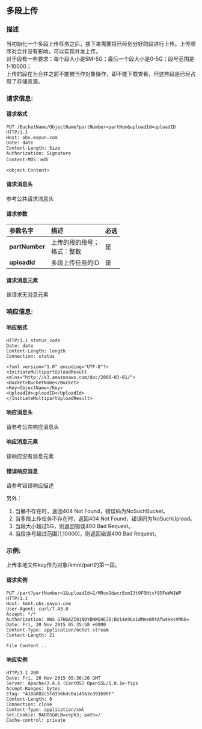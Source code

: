 ## 多段上传

### 描述

当初始化一个多段上传任务之后，接下来需要将已经划分好的段进行上传。上传顺序对合并没有影响，可以实现并发上传。  
对于段有一些要求：每个段大小是5M-5G；最后一个段大小是0-5G；段号范围是1-10000；  
上传的段在为合并之前不能被当作对象操作，即不能下载查看，但这些段是已经占用了存储资源。

### 请求信息:

#### 请求格式

```
PUT /BucketName/ObjectName?partNumber=partNum&uploadId=uploadID  HTTP/1.1 
Host: obs.eayun.com
Date: date
Content-Length: Size 
Authorization: Signature
Content-MD5：md5

<object Content>
```

#### 请求消息头

参考公共请求消息头

#### 请求参数

| 参数名字 | 描述 | 必选 |
|  :---  |  :---  |  :---  |
|  **partNumber**  |  上传的段的段号；<br>格式：整数  |   是   |
|  **uploadId**  |  多段上传任务的ID  |   是   |

#### 请求消息元素

该请求无消息元素
    
### 响应信息:

#### 响应格式

```
HTTP/1.1 status_code
Date: date 
Content-Length: length 
Connection: status 

<?xml version="1.0" encoding="UTF-8"?>
<InitiateMultipartUploadResult xmlns="http://s3.amazonaws.com/doc/2006-03-01/">
<Bucket>BucketName</Bucket> 
<Key>ObjectName</Key> 
<UploadId>uploadID</UploadId>
</InitiateMultipartUploadResult> 
```

#### 响应消息头

请参考公共响应消息头

#### 响应消息元素

该响应没有消息元素

#### 错误响应消息

请参考错误响应描述

另外：

1. 当桶不存在时，返回404 Not Found，错误码为NoSuchBucket。
2. 当多段上传任务不存在时，返回404 Not Found，错误码为NoSuchUpload。
3. 当段大小超过5G，则返回错误400 Bad Request。
4. 当段序号超过范围[1,10000]，则返回错误400 Bad Request。

### 示例:

上传本地文件key作为对象/kmnt/part的第一段。

#### 请求实例

```
PUT /part?partNumber=1&uploadId=2/MRooGdwcr8xmI3t9F0Htxf95FeWW1WP HTTP/1.1
Host: kmnt.obs.eayun.com
User-Agent: curl/7.43.0
Accept: */*
Authorization: AWS G7HGAZI01NOYBNWQ4EJD:BUi4e9Go1dMme6RtAfw4HksVM60=
Date: Fri, 20 Nov 2015 05:35:58 +0000
Content-Type: application/octet-stream
Content-Length: 21

File Content...
```

#### 响应实例

```
HTTP/1.1 200 
Date: Fri, 20 Nov 2015 05:36:20 GMT
Server: Apache/2.4.6 (CentOS) OpenSSL/1.0.1e-fips
Accept-Ranges: bytes
ETag: "418a802c5fd356bdc0a14563cd91b90f"
Content-Length: 0
Connection: close
Content-Type: application/xml
Set-Cookie: RADOSGWLB=ceph3; path=/
Cache-control: private
```
